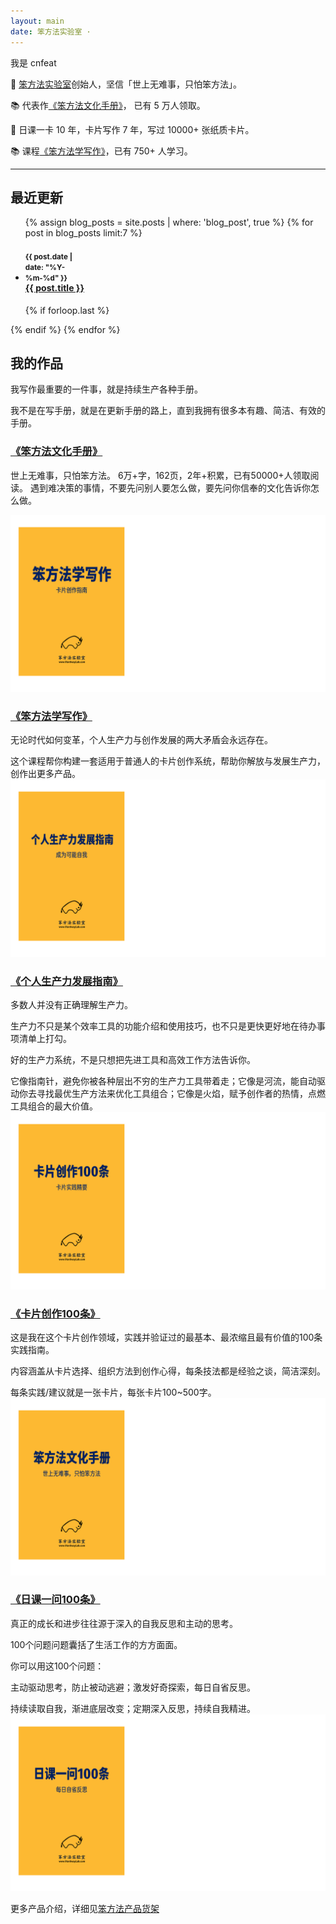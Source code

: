```yaml
---
layout: main
date: 笨方法实验室 ·
---
```


我是 cnfeat

📍  [笨方法实验室](https://www.yuque.com/hardwaylab/book)创始人，坚信「世上无难事，只怕笨方法」。

📚 代表作[《笨方法文化手册》](https://www.yuque.com/hardwaylab/zzybgv/zuwq9l)， 已有 5 万人领取。

📍 日课一卡 10 年，卡片写作 7 年，写过 10000+ 张纸质卡片。

📚 课程[《笨方法学写作》](https://www.yuque.com/hardwaylab/zzybgv/luvhdr)，已有 750+ 人学习。

---

## 最近更新

<ul class="related-posts">

{% assign blog_posts = site.posts | where: 'blog_post', true %}
{% for post in blog_posts limit:7 %}
    <li class="main-page-list">
        <h4>
            <div style="display: inline-block; width: 90px">
                <small>{{ post.date | date: "%Y-%m-%d" }}</small>
            </div>
            <div id="main-page-blogs-list">
                <a class="una" href="{{ site.baseurl }}{{ post.url }}">
                    <span>{{ post.title }}</span>
                </a>
            </div>
        </h4>
    </li>
    {% if forloop.last %}</ul>{% endif %}
{% endfor %}


## 我的作品

我写作最重要的一件事，就是持续生产各种手册。

我不是在写手册，就是在更新手册的路上，直到我拥有很多本有趣、简洁、有效的手册。

### [《笨方法文化手册》](https://mp.weixin.qq.com/s/-HTkh0tBdnoX7GdkE1O5cw)
世上无难事，只怕笨方法。
6万+字，162页，2年+积累，已有50000+人领取阅读。
遇到难决策的事情，不要先问别人要怎么做，要先问你信奉的文化告诉你怎么做。

![image](images/b2.png)

### [《笨方法学写作》](https://www.yuque.com/hardwaylab/zzybgv/luvhdr)
无论时代如何变革，个人生产力与创作发展的两大矛盾会永远存在。

这个课程帮你构建一套适用于普通人的卡片创作系统，帮助你解放与发展生产力，创作出更多产品。
![image](images/b3.png)

### [《个人生产力发展指南》](https://xiaobot.net/p/productivity)
多数人并没有正确理解生产力。

生产力不只是某个效率工具的功能介绍和使用技巧，也不只是更快更好地在待办事项清单上打勾。

好的生产力系统，不是只想把先进工具和高效工作方法告诉你。

它像指南针，避免你被各种层出不穷的生产力工具带着走；它像是河流，能自动驱动你去寻找最优生产方法来优化工具组合；它像是火焰，赋予创作者的热情，点燃工具组合的最大价值。
![image](images/b4.png)
### [**《卡片创作100条》**](https://note.mowen.cn/note-intro/?noteUuid=btOAHg2lgB8JjsjZ8vhik)
这是我在这个卡片创作领域，实践并验证过的最基本、最浓缩且最有价值的100条实践指南。

内容涵盖从卡片选择、组织方法到创作心得，每条技法都是经验之谈，简洁深刻。

每条实践/建议就是一张卡片，每张卡片100~500字。
![image](images/b1.png)
### [《日课一问100条》](https://note.mowen.cn/note-intro/?noteUuid=-Bk07LZCQGl7C_eenFAiB)
真正的成长和进步往往源于深入的自我反思和主动的思考。

100个问题问题囊括了生活工作的方方面面。

你可以用这100个问题：

主动驱动思考，防止被动逃避；激发好奇探索，每日自省反思。

持续读取自我，渐进底层改变；定期深入反思，持续自我精进。
![image](images/b5.png)

更多产品介绍，详细见[笨方法产品货架](https://www.yuque.com/hardwaylab/zzybgv)


